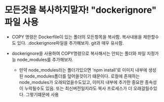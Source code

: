 # 모든것을 복사하지말자! "dockerignore" 파일 사용

- COPY 명령은 Dockerfile이 있는 폴더의 모든항목을 복사함. 복사내용을 제한할수도 있다.
  .dockerignore파일을 추가해보자. git과 매우 유사함.

- dockerignore을 사용하여 COPY명령으로 복사해서는 안되는 폴더와 파일 지정가능 node_modules를 추가해보자.
  - 만약 node_modules라는 폴더가있으면 'npm install'로 이미지 내부에 생성된 node_modules폴더를 덮어쓸것이기 떄문이다. 로컬에 존재하는 node_modules가 오래되었을수도있고, 이미지 내부에 추가한 중요한 종속성이 누락될수도 있음. 또는 최신버전일지라도 복사 프로세스가 더 오래걸릴수있다. 그렇기떄문에 사용
